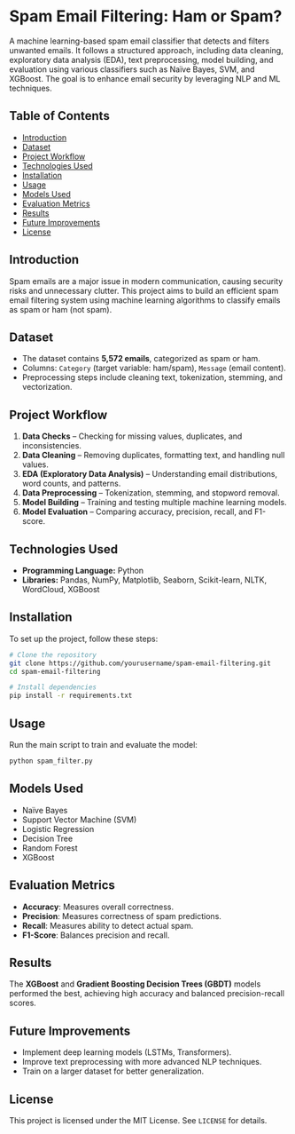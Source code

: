 # Spam Email Filtering: Ham or Spam?

A machine learning-based spam email classifier that detects and filters unwanted emails. It follows a structured approach, including data cleaning, exploratory data analysis (EDA), text preprocessing, model building, and evaluation using various classifiers such as Naïve Bayes, SVM, and XGBoost. The goal is to enhance email security by leveraging NLP and ML techniques.

## Table of Contents
- [Introduction](#introduction)
- [Dataset](#dataset)
- [Project Workflow](#project-workflow)
- [Technologies Used](#technologies-used)
- [Installation](#installation)
- [Usage](#usage)
- [Models Used](#models-used)
- [Evaluation Metrics](#evaluation-metrics)
- [Results](#results)
- [Future Improvements](#future-improvements)
- [License](#license)

## Introduction
Spam emails are a major issue in modern communication, causing security risks and unnecessary clutter. This project aims to build an efficient spam email filtering system using machine learning algorithms to classify emails as spam or ham (not spam).

## Dataset
- The dataset contains **5,572 emails**, categorized as spam or ham.
- Columns: `Category` (target variable: ham/spam), `Message` (email content).
- Preprocessing steps include cleaning text, tokenization, stemming, and vectorization.

## Project Workflow
1. **Data Checks** – Checking for missing values, duplicates, and inconsistencies.
2. **Data Cleaning** – Removing duplicates, formatting text, and handling null values.
3. **EDA (Exploratory Data Analysis)** – Understanding email distributions, word counts, and patterns.
4. **Data Preprocessing** – Tokenization, stemming, and stopword removal.
5. **Model Building** – Training and testing multiple machine learning models.
6. **Model Evaluation** – Comparing accuracy, precision, recall, and F1-score.

## Technologies Used
- **Programming Language:** Python
- **Libraries:** Pandas, NumPy, Matplotlib, Seaborn, Scikit-learn, NLTK, WordCloud, XGBoost

## Installation
To set up the project, follow these steps:

```bash
# Clone the repository
git clone https://github.com/yourusername/spam-email-filtering.git
cd spam-email-filtering

# Install dependencies
pip install -r requirements.txt
```

## Usage
Run the main script to train and evaluate the model:
```bash
python spam_filter.py
```

## Models Used
- Naïve Bayes
- Support Vector Machine (SVM)
- Logistic Regression
- Decision Tree
- Random Forest
- XGBoost

## Evaluation Metrics
- **Accuracy**: Measures overall correctness.
- **Precision**: Measures correctness of spam predictions.
- **Recall**: Measures ability to detect actual spam.
- **F1-Score**: Balances precision and recall.

## Results
The **XGBoost** and **Gradient Boosting Decision Trees (GBDT)** models performed the best, achieving high accuracy and balanced precision-recall scores.

## Future Improvements
- Implement deep learning models (LSTMs, Transformers).
- Improve text preprocessing with more advanced NLP techniques.
- Train on a larger dataset for better generalization.

## License
This project is licensed under the MIT License. See `LICENSE` for details.
